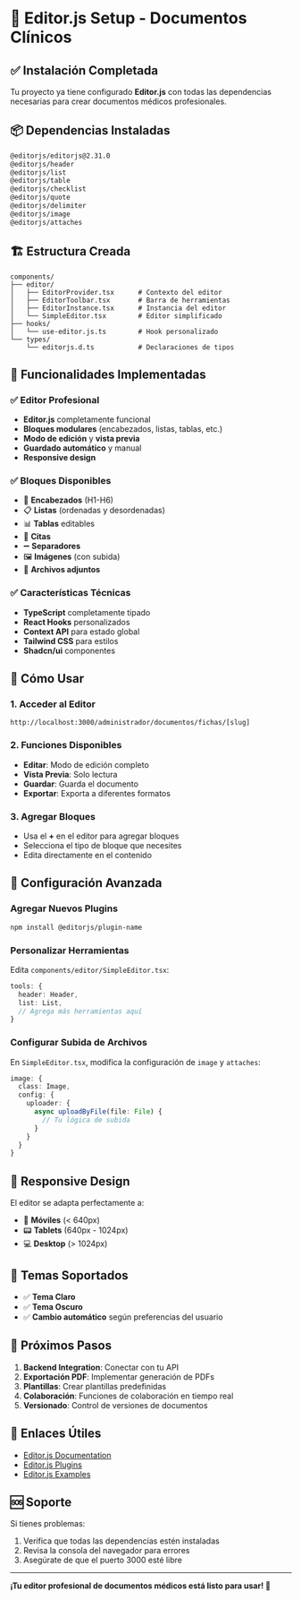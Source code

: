 # 🚀 Editor.js Setup - Documentos Clínicos

## ✅ Instalación Completada

Tu proyecto ya tiene configurado **Editor.js** con todas las dependencias necesarias para crear documentos médicos profesionales.

## 📦 Dependencias Instaladas

```bash
@editorjs/editorjs@2.31.0
@editorjs/header
@editorjs/list
@editorjs/table
@editorjs/checklist
@editorjs/quote
@editorjs/delimiter
@editorjs/image
@editorjs/attaches
```

## 🏗️ Estructura Creada

```
components/
├── editor/
│   ├── EditorProvider.tsx      # Contexto del editor
│   ├── EditorToolbar.tsx       # Barra de herramientas
│   ├── EditorInstance.tsx      # Instancia del editor
│   └── SimpleEditor.tsx        # Editor simplificado
├── hooks/
│   └── use-editor.js.ts        # Hook personalizado
└── types/
    └── editorjs.d.ts           # Declaraciones de tipos
```

## 🎯 Funcionalidades Implementadas

### ✅ Editor Profesional
- **Editor.js** completamente funcional
- **Bloques modulares** (encabezados, listas, tablas, etc.)
- **Modo de edición** y **vista previa**
- **Guardado automático** y manual
- **Responsive design**

### ✅ Bloques Disponibles
- 📝 **Encabezados** (H1-H6)
- 📋 **Listas** (ordenadas y desordenadas)
- 📊 **Tablas** editables
- 💬 **Citas**
- ➖ **Separadores**
- 🖼️ **Imágenes** (con subida)
- 📎 **Archivos adjuntos**

### ✅ Características Técnicas
- **TypeScript** completamente tipado
- **React Hooks** personalizados
- **Context API** para estado global
- **Tailwind CSS** para estilos
- **Shadcn/ui** componentes

## 🚀 Cómo Usar

### 1. Acceder al Editor
```
http://localhost:3000/administrador/documentos/fichas/[slug]
```

### 2. Funciones Disponibles
- **Editar**: Modo de edición completo
- **Vista Previa**: Solo lectura
- **Guardar**: Guarda el documento
- **Exportar**: Exporta a diferentes formatos

### 3. Agregar Bloques
- Usa el **+** en el editor para agregar bloques
- Selecciona el tipo de bloque que necesites
- Edita directamente en el contenido

## 🔧 Configuración Avanzada

### Agregar Nuevos Plugins
```bash
npm install @editorjs/plugin-name
```

### Personalizar Herramientas
Edita `components/editor/SimpleEditor.tsx`:
```typescript
tools: {
  header: Header,
  list: List,
  // Agrega más herramientas aquí
}
```

### Configurar Subida de Archivos
En `SimpleEditor.tsx`, modifica la configuración de `image` y `attaches`:
```typescript
image: {
  class: Image,
  config: {
    uploader: {
      async uploadByFile(file: File) {
        // Tu lógica de subida
      }
    }
  }
}
```

## 📱 Responsive Design

El editor se adapta perfectamente a:
- 📱 **Móviles** (< 640px)
- 📟 **Tablets** (640px - 1024px)
- 💻 **Desktop** (> 1024px)

## 🎨 Temas Soportados

- ✅ **Tema Claro**
- ✅ **Tema Oscuro**
- ✅ **Cambio automático** según preferencias del usuario

## 🚀 Próximos Pasos

1. **Backend Integration**: Conectar con tu API
2. **Exportación PDF**: Implementar generación de PDFs
3. **Plantillas**: Crear plantillas predefinidas
4. **Colaboración**: Funciones de colaboración en tiempo real
5. **Versionado**: Control de versiones de documentos

## 🔗 Enlaces Útiles

- [Editor.js Documentation](https://editorjs.io/)
- [Editor.js Plugins](https://editorjs.io/plugins/)
- [Editor.js Examples](https://github.com/editor-js/awesome-editorjs)

## 🆘 Soporte

Si tienes problemas:
1. Verifica que todas las dependencias estén instaladas
2. Revisa la consola del navegador para errores
3. Asegúrate de que el puerto 3000 esté libre

---

**¡Tu editor profesional de documentos médicos está listo para usar! 🎉**
